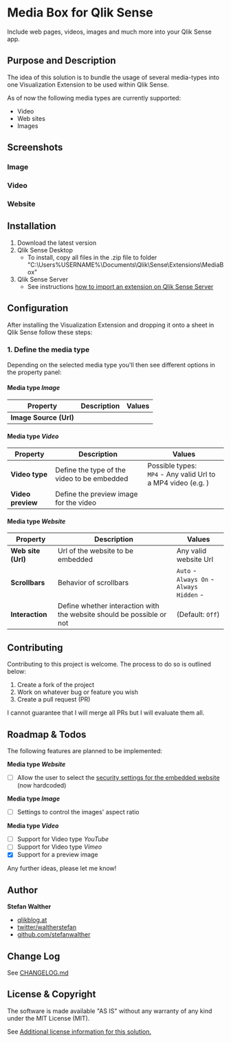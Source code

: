 # Media Box for Qlik Sense
Include web pages, videos, images and much more into your Qlik Sense app.

## Purpose and Description

The idea of this solution is to bundle the usage of several media-types into one Visualization Extension to be used within Qlik Sense.

As of now the following media types are currently supported:
* Video
* Web sites
* Images

## Screenshots

### Image



### Video

### Website

## Installation

1. Download the latest version
2. Qlik Sense Desktop
	* To install, copy all files in the .zip file to folder "C:\Users\%USERNAME%\Documents\Qlik\Sense\Extensions\MediaBox"
3. Qlik Sense Server
	* See instructions [how to import an extension on Qlik Sense Server](http://help.qlik.com/sense/en-US/online/#../Subsystems/Qlik_Management_Console_help/Content/QMC_Resources_Extensions_AddingExtensions.htm?Highlight=extension)

## Configuration

After installing the Visualization Extension and dropping it onto a sheet in Qlik Sense follow these steps:

### 1. Define the media type

Depending on the selected media type you'll then see different options in the property panel:

#### Media type _Image_

Property 				| Description 						| Values
-----------------------	| ---------------------------------	| --------------------------
**Image Source (Url)**	| 

#### Media type _Video_

Property 				| Description 						| Values
-----------------------	| ---------------------------------	| --------------------------
**Video type**			| Define the type of the video to be embedded | Possible types:<br/>`MP4` - Any valid Url to a MP4 video (e.g. )<br/>
**Video preview**		| Define the preview image for the video	|

#### Media type _Website_

Property 				| Description 						| Values
-----------------------	| ---------------------------------	| --------------------------
**Web site (Url)** 		| Url of the website to be embedded	| Any valid website Url
**Scrollbars**			| Behavior of scrollbars			| `Auto` - <br/>`Always On` - <br/>`Always Hidden` - 
**Interaction**			| Define whether interaction with the website should be possible or not	| (Default: `Off`)


## Contributing
Contributing to this project is welcome. The process to do so is outlined below:

1. Create a fork of the project
2. Work on whatever bug or feature you wish
3. Create a pull request (PR)

I cannot guarantee that I will merge all PRs but I will evaluate them all.

## Roadmap & Todos

The following features are planned to be implemented:

**Media type _Website_**
- [ ] Allow the user to select the [security settings for the embedded website](http://www.w3schools.com/tags/att_iframe_sandbox.asp) (now hardcoded)

**Media type _Image_**
- [ ] Settings to control the images' aspect ratio

**Media type _Video_**
- [ ] Support for Video type _YouTube_
- [ ] Support for Video type _Vimeo_
- [X] Support for a preview image

Any further ideas, please let me know!

## Author

**Stefan Walther**
* [qlikblog.at](http://www.qlikblog.at)
* [twitter/waltherstefan](http://twitter.com/waltherstefan)
* [github.com/stefanwalther](http://github.com/stefanwalther)


## Change Log

See [CHANGELOG.md](CHANGELOG.md)

## License & Copyright
The software is made available "AS IS" without any warranty of any kind under the MIT License (MIT).

See [Additional license information for this solution.](LICENSE.md)
